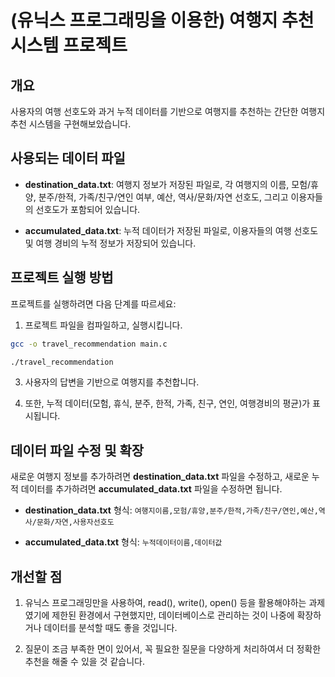 # (유닉스 프로그래밍을 이용한) 여행지 추천 시스템 프로젝트

## 개요

사용자의 여행 선호도와 과거 누적 데이터를 기반으로 여행지를 추천하는 간단한 여행지 추천 시스템을 구현해보았습니다.

## 사용되는 데이터 파일

- **destination_data.txt**: 여행지 정보가 저장된 파일로, 각 여행지의 이름, 모험/휴양, 분주/한적, 가족/친구/연인 여부, 예산, 역사/문화/자연 선호도, 그리고 이용자들의 선호도가 포함되어 있습니다.

- **accumulated_data.txt**: 누적 데이터가 저장된 파일로, 이용자들의 여행 선호도 및 여행 경비의 누적 정보가 저장되어 있습니다.

## 프로젝트 실행 방법

프로젝트를 실행하려면 다음 단계를 따르세요:

1. 프로젝트 파일을 컴파일하고, 실행시킵니다.

```bash
gcc -o travel_recommendation main.c
```

```bash
./travel_recommendation
```

3. 사용자의 답변을 기반으로 여행지를 추천합니다.

4. 또한, 누적 데이터(모험, 휴식, 분주, 한적, 가족, 친구, 연인, 여행경비의 평균)가 표시됩니다.

## 데이터 파일 수정 및 확장

새로운 여행지 정보를 추가하려면 **destination_data.txt** 파일을 수정하고, 새로운 누적 데이터를 추가하려면 **accumulated_data.txt** 파일을 수정하면 됩니다.

- **destination_data.txt** 형식: `여행지이름,모험/휴양,분주/한적,가족/친구/연인,예산,역사/문화/자연,사용자선호도`

- **accumulated_data.txt** 형식: `누적데이터이름,데이터값`



## 개선할 점

1. 유닉스 프로그래밍만을 사용하여, read(), write(), open() 등을 활용해야하는 과제였기에 제한된 환경에서 구현했지만, 데이터베이스로 관리하는 것이 나중에 확장하거나 데이터를 분석할 때도 좋을 것입니다.

2. 질문이 조금 부족한 면이 있어서, 꼭 필요한 질문을 다양하게 처리하여서 더 정확한 추천을 해줄 수 있을 것 같습니다.
